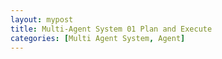 ```yaml
---
layout: mypost
title: Multi-Agent System 01 Plan and Execute
categories: [Multi Agent System, Agent]
---
```

